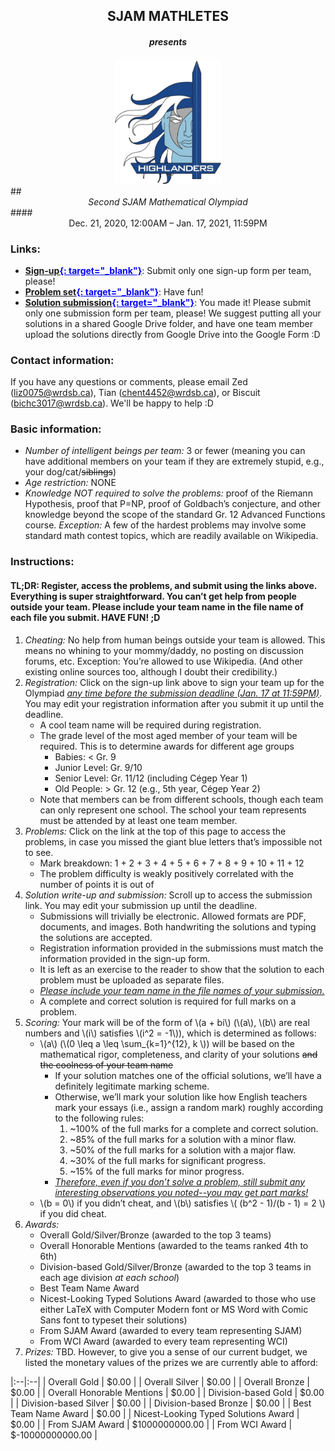 ## <center> SJAM MATHLETES </center>
#### <center> <i> presents </i> </center>
<center>
    <img src="assets/images/highlandernobg.png" alt="SJAM Logo" height="200">
</center>
## <center> <i> Second SJAM Mathematical Olympiad </i> </center>
#### <center> Dec. 21, 2020, 12:00AM – Jan. 17, 2021, 11:59PM </center>

### Links:
 - <b><ins style="color:blue;">[Sign-up](https://forms.gle/LbFGjmJu8spPPsuE7){: target="_blank"}</ins></b>: Submit only one sign-up form per team, please!
 - <b><ins style="color:blue;">[Problem set](/assets/pdfs/2020-2021/SJAMMO/sjammo2.pdf){: target="_blank"}</ins></b>: Have fun!
 - <b><ins style="color:blue;">[Solution submission](https://forms.gle/EwWYkKmz5Z3oTBmK8){: target="_blank"}</ins></b>: You made it! Please submit only one submission form per team, please! We suggest putting all your solutions in a shared Google Drive folder, and have one team member upload the solutions directly from Google Drive into the Google Form :D

### Contact information:
If you have any questions or comments, please email Zed (liz0075@wrdsb.ca), Tian (chent4452@wrdsb.ca), or Biscuit (bichc3017@wrdsb.ca). We'll be happy to help :D

### Basic information:
 - *Number of intelligent beings per team:* 3 or fewer (meaning you can have additional members on your team if they are extremely stupid, e.g., your dog/cat/~~siblings~~)
 - *Age restriction:* NONE
 - *Knowledge NOT required to solve the problems:* proof of the Riemann Hypothesis, proof that P=NP, proof of Goldbach’s conjecture, and other knowledge beyond the scope of the standard Gr. 12 Advanced Functions course. *Exception:* A few of the hardest problems may involve some standard math contest topics, which are readily available on Wikipedia.

### Instructions:
#### TL;DR: Register, access the problems, and submit using the links above. Everything is super straightforward. You can’t get help from people outside your team. Please include your team name in the file name of each file you submit. HAVE FUN! ;D
1. *Cheating:* No help from human beings outside your team is allowed. This means no whining to your mommy/daddy, no posting on discussion forums, etc. Exception: You’re allowed to use Wikipedia. (And other existing online sources too, although I doubt their credibility.)
2. *Registration:* Click on the sign-up link above to sign your team up for the Olympiad <i><ins>any time before the submission deadline (Jan. 17 at 11:59PM)</ins></i>. You may edit your registration information after you submit it up until the deadline.
    - A cool team name will be required during registration.
    - The grade level of the most aged member of your team will be required. This is to determine awards for different age groups
        - Babies: < Gr. 9
        - Junior Level: Gr. 9/10
        - Senior Level: Gr. 11/12 (including Cégep Year 1)
        - Old People: > Gr. 12 (e.g., 5th year, Cégep Year 2)
    - Note that members can be from different schools, though each team can only represent one school. The school your team represents must be attended by at least one team member.
3. *Problems:* Click on the link at the top of this page to access the problems, in case you missed the giant blue letters that’s impossible not to see.
    - Mark breakdown: 1 + 2 + 3 + 4 + 5 + 6 + 7 + 8 + 9 + 10 + 11 + 12
    - The problem difficulty is weakly positively correlated with the number of points it is out of
4. *Solution write-up and submission:* Scroll up to access the submission link. You may edit your submission up until the deadline.
    - Submissions will trivially be electronic. Allowed formats are PDF, documents, and images. Both handwriting the solutions and typing the solutions are accepted.
    - Registration information provided in the submissions must match the information provided in the sign-up form.
    - It is left as an exercise to the reader to show that the solution to each problem must be uploaded as separate files.
    - <i><ins>Please include your team name in the file names of your submission.</ins></i>
    - A complete and correct solution is required for full marks on a problem.
5. *Scoring:* Your mark will be of the form of \\(a + bi\\) (\\(a\\), \\(b\\) are real numbers and \\(i\\) satisfies \\(i^2 = -1\\)), which is determined as follows:
    - \\(a\\) (\\(0 \leq a \leq \sum_{k=1}^{12}\, k \\)) will be based on the mathematical rigor, completeness, and clarity of your solutions ~~and the coolness of your team name~~
        - If your solution matches one of the official solutions, we’ll have a definitely legitimate marking scheme.
        - Otherwise, we’ll mark your solution like how English teachers mark your essays (i.e., assign a random mark) roughly according to the following rules:
            1. ~100% of the full marks for a complete and correct solution.
            2. ~85% of the full marks for a solution with a minor flaw.
            3. ~50% of the full marks for a solution with a major flaw.
            4. ~30% of the full marks for significant progress.
            5. ~15% of the full marks for minor progress.
        - <i><ins>Therefore, even if you don’t solve a problem, still submit any interesting observations you noted--you may get part marks!</ins></i>
    - \\(b = 0\\) if you didn’t cheat, and \\(b\\) satisfies \\( (b^2 - 1)/(b - 1) = 2 \\) if you did cheat.
6. *Awards:*
    - Overall Gold/Silver/Bronze (awarded to the top 3 teams)
    - Overall Honorable Mentions (awarded to the teams ranked 4th to 6th)
    - Division-based Gold/Silver/Bronze (awarded to the top 3 teams in each age division *at each school*)
    - Best Team Name Award
    - Nicest-Looking Typed Solutions Award (awarded to those who use either LaTeX with Computer Modern font or MS Word with Comic Sans font to typeset their solutions)
    - From SJAM Award (awarded to every team representing SJAM)
    - From WCI Award (awarded to every team representing WCI)
7. *Prizes:* TBD. However, to give you a sense of our current budget, we listed the monetary values of the prizes we are currently able to afford:

|:--|:--|
| Overall Gold | $0.00 |
| Overall Silver | $0.00 |
| Overall Bronze | $0.00 |
| Overall Honorable Mentions | $0.00 |
| Division-based Gold | $0.00 |
| Division-based Silver | $0.00 |
| Division-based Bronze | $0.00 |
| Best Team Name Award | $0.00 |
| Nicest-Looking Typed Solutions Award | $0.00 |
| From SJAM Award | $1000000000.00 |
| From WCI Award | $-10000000000.00 |

